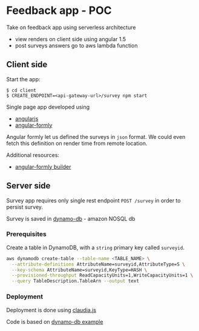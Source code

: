 # Feedback app - POC

Take on feedback app using serverless architecture

- view renders on client side using angular 1.5
- post surveys answers go to aws lambda function


## Client side

Start the app:

    $ cd client
    $ CREATE_ENDPOINT=<api-gateway-url>/survey npm start

Single page app developed using

- [angularjs][angularjs]
- [angular-formly][angular-formly]

Angular formly let us defined the surveys in `json` format. We could even fetch this definition
on render time from remote location.


Additional resources:

- [angular-formly builder][angular-formly builder]

## Server side

Survey app requires only single rest endpoint `POST /survey` in order to persist survey.

Survey is saved in [dynamo-db][dynamo-db] - amazon NOSQL db

### Prerequisites

Create a table in DynamoDB, with a `string` primary key called `surveyid`.

```bash
aws dynamodb create-table --table-name <TABLE_NAME> \
  --attribute-definitions AttributeName=surveyid,AttributeType=S \
  --key-schema AttributeName=surveyid,KeyType=HASH \
  --provisioned-throughput ReadCapacityUnits=1,WriteCapacityUnits=1 \
  --query TableDescription.TableArn --output text
```


### Deployment

Deployment is done using [claudia.js][claudiajs]

Code is based on [dynamo-db example][dynamo-db example]




[angularjs]: https://angularjs.org/
[angular-formly]: http://angular-formly.com/
[angular-formly builder]: https://rawgit.com/MacKentoch/easyFormGenerator/v1.1.0/index_StepWay.html
[claudiajs]: https://claudiajs.com/documentation.html
[dynamo-db]: http://docs.aws.amazon.com/amazondynamodb/latest/developerguide/Introduction.html
[dynamo-db example]: https://github.com/claudiajs/example-projects/tree/master/dynamodb-example

